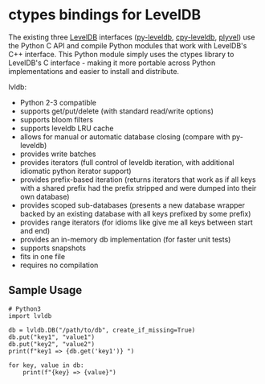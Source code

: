 # ctypes bindings for LevelDB 

The existing three [LevelDB](http://code.google.com/p/leveldb/) interfaces ([py-leveldb](http://code.google.com/p/py-leveldb/), [cpy-leveldb](https://github.com/forhappy/cpy-leveldb), [plyvel](https://github.com/wbolster/plyvel/)) use the Python C API and compile Python modules that work with LevelDB's C++ interface. This Python module simply uses the ctypes library to LevelDB's C interface - making it more portable across Python implementations and easier to install and distribute. 

lvldb:
  * Python 2-3 compatible
  * supports get/put/delete (with standard read/write options)
  * supports bloom filters
  * supports leveldb LRU cache
  * allows for manual or automatic database closing (compare with py-leveldb)
  * provides write batches
  * provides iterators (full control of leveldb iteration, with additional idiomatic python iterator support)
  * provides prefix-based iteration (returns iterators that work as if all keys with a shared prefix had the prefix stripped and were dumped into their own database)
  * provides scoped sub-databases (presents a new database wrapper backed by an existing database with all keys prefixed by some prefix)
  * provides range iterators (for idioms like give me all keys between start and end)
  * provides an in-memory db implementation (for faster unit tests)
  * supports snapshots
  * fits in one file
  * requires no compilation
  
## Sample Usage 

```
# Python3
import lvldb

db = lvldb.DB("/path/to/db", create_if_missing=True)
db.put("key1", "value1")
db.put("key2", "value2")
print(f"key1 => {db.get('key1')} ")

for key, value in db:
    print(f"{key} => {value}")
```

